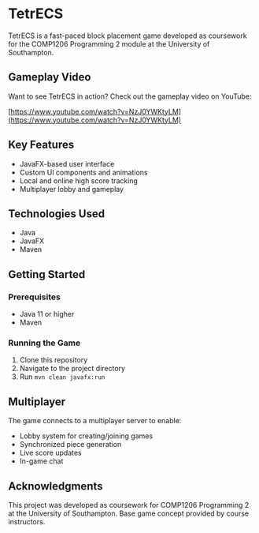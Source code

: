 # TetrECS

TetrECS is a fast-paced block placement game developed as coursework for the COMP1206 Programming 2 module at the University of Southampton.

## Gameplay Video

Want to see TetrECS in action? Check out the gameplay video on YouTube:

[https://www.youtube.com/watch?v=NzJ0YWKtyLM](https://www.youtube.com/watch?v=NzJ0YWKtyLM)

## Key Features

- JavaFX-based user interface
- Custom UI components and animations  
- Local and online high score tracking
- Multiplayer lobby and gameplay

## Technologies Used

- Java
- JavaFX
- Maven

## Getting Started

### Prerequisites

- Java 11 or higher
- Maven

### Running the Game

1. Clone this repository
2. Navigate to the project directory
3. Run `mvn clean javafx:run`

## Multiplayer

The game connects to a multiplayer server to enable:

- Lobby system for creating/joining games
- Synchronized piece generation
- Live score updates
- In-game chat

## Acknowledgments

This project was developed as coursework for COMP1206 Programming 2 at the University of Southampton. Base game concept provided by course instructors.
